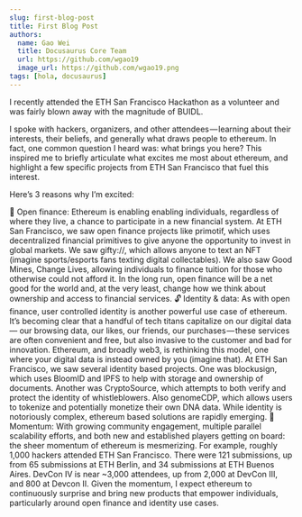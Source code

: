```yaml
---
slug: first-blog-post
title: First Blog Post
authors:
  name: Gao Wei
  title: Docusaurus Core Team
  url: https://github.com/wgao19
  image_url: https://github.com/wgao19.png
tags: [hola, docusaurus]
---
```



I recently attended the ETH San Francisco Hackathon as a volunteer and was fairly blown away with the magnitude of BUIDL.

I spoke with hackers, organizers, and other attendees — learning about their interests, their beliefs, and generally what draws people to ethereum. In fact, one common question I heard was: what brings you here? This inspired me to briefly articulate what excites me most about ethereum, and highlight a few specific projects from ETH San Francisco that fuel this interest.

Here’s 3 reasons why I’m excited:

💸 Open finance: Ethereum is enabling enabling individuals, regardless of where they live, a chance to participate in a new financial system. At ETH San Francisco, we saw open finance projects like primotif, which uses decentralized financial primitives to give anyone the opportunity to invest in global markets. We saw gifty://, which allows anyone to text an NFT (imagine sports/esports fans texting digital collectables). We also saw Good Mines, Change Lives, allowing individuals to finance tuition for those who otherwise could not afford it. In the long run, open finance will be a net good for the world and, at the very least, change how we think about ownership and access to financial services.
🔓 Identity & data: As with open finance, user controlled identity is another powerful use case of ethereum. It’s becoming clear that a handful of tech titans capitalize on our digital data— our browsing data, our likes, our friends, our purchases — these services are often convenient and free, but also invasive to the customer and bad for innovation. Ethereum, and broadly web3, is rethinking this model, one where your digital data is instead owned by you (imagine that). At ETH San Francisco, we saw several identity based projects. One was blockusign, which uses BloomID and IPFS to help with storage and ownership of documents. Another was CryptoSource, which attempts to both verify and protect the identity of whistleblowers. Also genomeCDP, which allows users to tokenize and potentially monetize their own DNA data. While identity is notoriously complex, ethereum based solutions are rapidly emerging.
🚀 Momentum: With growing community engagement, multiple parallel scalability efforts, and both new and established players getting on board: the sheer momentum of ethereum is mesmerizing. For example, roughly 1,000 hackers attended ETH San Francisco. There were 121 submissions, up from 65 submissions at ETH Berlin, and 34 submissions at ETH Buenos Aires. DevCon IV is near ~3,000 attendees, up from 2,000 at DevCon III, and 800 at Devcon II. Given the momentum, I expect ethereum to continuously surprise and bring new products that empower individuals, particularly around open finance and identity use cases.